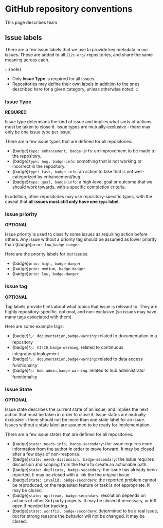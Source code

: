 # GitHub repository conventions

This page describes team 

## Issue labels

There are a few issue labels that we use to provide key metadata in our issues.
These are added to all `2i2c-org/` repositories, and share the same meaning across each.

:::{note}
- Only **Issue Type** is required for all issues.
- Repositories may define their own labels in addition to the ones described here for a given category, unless otherwise noted.
:::

### Issue Type

**REQUIRED**

Issue type determines the kind of issue and implies what sorts of actions must be taken to close it.
Issue types are mutually-exclusive - there may only be one issue type per issue.

There are a few issue types that are defined for all repositories:

- {badge}`type: enhancement, badge-info`: an improvement to be made to the repository.
- {badge}`type: bug, badge-info`: something that is not working or incorrect in the repository.
- {badge}`type: task, badge-info`: an action to take that is not well-categorized by enhancement/bug.
- {badge}`type: goal, badge-info`: a high-level goal or outcome that we should work towards, with a specific completion criteria.

In addition, other repositories may use repository-specific types, with the caveat that **all issues must still only have one `type` label**.

### Issue priority

**OPTIONAL**

Issue priority is used to classify some issues as requiring action before others.
Any issue without a priority tag should be assumed as lower priority than {badge}`prio: low,badge-danger`.
 
Here are the priority labels for our issues:

- {badge}`prio: high, badge-danger`
- {badge}`prio: medium, badge-danger`
- {badge}`prio: low, badge-danger`

### Issue tag

**OPTIONAL**

Tag labels provide hints about what topics that issue is relevant to.
They are highly repository-specific, optional, and non-exclusive (so issues may have many tags associated with them).

Here are some example tags:

- {badge}`🏷: documentation,badge-warning`: related to documentation in a repository
- {badge}`🏷: CI/CD,badge-warning`: related to continuous integration/deployment
- {badge}`🏷: documentation,badge-warning`: related to data access functionality
- {badge}`🏷: hub admin,badge-warning`: related to hub administrator functionality

### Issue State

**OPTIONAL**

Issue state describes the current state of an issue, and implies the next action that must be taken in order to close it.
Issue states are mutually-exclusive - there should not be more than one state label for an issue.
Issues without a state label are assumed to be ready for implementation.

There are a few issue states that are defined for all repositories:

- {badge}`state: needs-info, badge-secondary`: the issue requires more information from the author in order to move forward. It may be closed after a few days of non-response.
- {badge}`state: needs-discussion, badge-secondary`: the issue requires discussion and scoping from the team to create an actionable path.
- {badge}`state: duplicate, badge-secondary`: the issue has already been reported. It may be closed with a link the the original issue.
- {badge}`state: invalid, badge-secondary`: the reported problem cannot be reproduced, or the requested feature or task is not appropriate. It may be closed.
- {badge}`state: upstream, badge-secondary`: resolution depends on actions of other 3rd party projects. It may be closed if necessary, or left open if needed for tracking.
- {badge}`state: wontfix, badge-secondary`: determined to be a real issue, but for strong reasons the behavior will not be changed. It may be closed.

